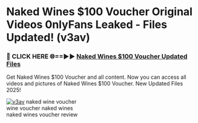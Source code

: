 # Naked Wines $100 Voucher Original Videos 0nlyFans Leaked - Files Updated! (v3av)

<h3>🔴 CLICK HERE 🌐==►► <a href="https://tinyurl.com/yckcrads" rel="nofollow">Naked Wines $100 Voucher Updated Files</a></h3>

Get Naked Wines $100 Voucher and all content. Now you can access all videos and pictures of Naked Wines $100 Voucher. New Updated Files 2025!

[![v3av](https://i.imgur.com/hpKpOFt.gif)](https://tinyurl.com/yckcrads)
naked wine voucher<br>
wine voucher naked wines<br>
naked wines voucher review